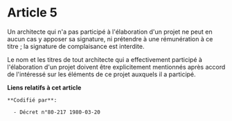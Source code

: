 # Article 5

Un architecte qui n'a pas participé à l'élaboration d'un projet ne peut en aucun cas y apposer sa signature, ni prétendre à
une rémunération à ce titre ; la signature de complaisance  est interdite.

Le nom et les titres de tout architecte qui a effectivement participé à l'élaboration d'un projet doivent être explicitement
mentionnés après accord de l'intéressé sur les éléments de ce projet auxquels il a participé.

**Liens relatifs à cet article**

	**Codifié par**:

	  - Décret n°80-217 1980-03-20
